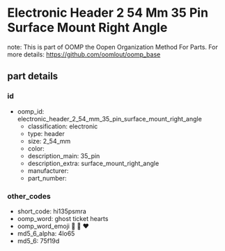 # Electronic Header 2 54 Mm 35 Pin Surface Mount Right Angle  

note: This is part of OOMP the Oopen Organization Method For Parts. For more details: https://github.com/oomlout/oomp_base

##  part details





### id
* oomp_id: electronic_header_2_54_mm_35_pin_surface_mount_right_angle
  * classification: electronic
  * type: header
  * size: 2_54_mm
  * color: 
  * description_main: 35_pin
  * description_extra: surface_mount_right_angle
  * manufacturer: 
  * part_number: 

### other_codes
* short_code: hi135psmra
* oomp_word: ghost ticket hearts
* oomp_word_emoji :ghost: :ticket: :hearts:
* md5_6_alpha: 4lo65
* md5_6: 75f19d